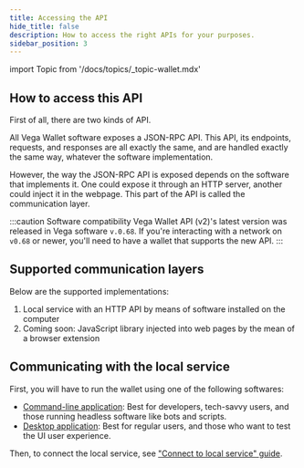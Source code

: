```yaml
---
title: Accessing the API
hide_title: false
description: How to access the right APIs for your purposes.
sidebar_position: 3
---
```


import Topic from '/docs/topics/_topic-wallet.mdx'

<Topic />

## How to access this API
First of all, there are two kinds of API.

All Vega Wallet software exposes a JSON-RPC API. This API, its endpoints, requests, and responses are all exactly the same, and are handled exactly the same way, whatever the software implementation.

However, the way the JSON-RPC API is exposed depends on the software that implements it. One could expose it through an HTTP server, another could inject it in the webpage. This part of the API is called the communication layer.

<!--So, the first step is to determine which communication layer your application will use. It can be both! -->

:::caution Software compatibility
Vega Wallet API (v2)'s latest version was released in Vega software `v.0.68`. If you're interacting with a network on `v0.68` or newer, you'll need to have a wallet that supports the new API.
:::

## Supported communication layers
Below are the supported implementations:

1. Local service with an HTTP API by means of software installed on the computer
2. Coming soon: JavaScript library injected into web pages by the mean of a browser extension

## Communicating with the local service
First, you will have to run the wallet using one of the following softwares:
- [Command-line application](../../tools/vega-wallet/cli-wallet/latest/create-wallet.md): Best for developers, tech-savvy users, and those running headless software like bots and scripts.
- [Desktop application](../../tools/vega-wallet/desktop-app/index.md): Best for regular users, and those who want to test the UI user experience.

Then, to connect the local service, see ["Connect to local service" guide](./how-to/connect-to-local-service.md).

<!--## Communicating with the browser extension

To communicate with the browser extension, you need to install it first.

Then, to interact with the browser extension, see ["Connect to browser extension" guide](./how-to/_connect-to-browser-extension.md).
-->

